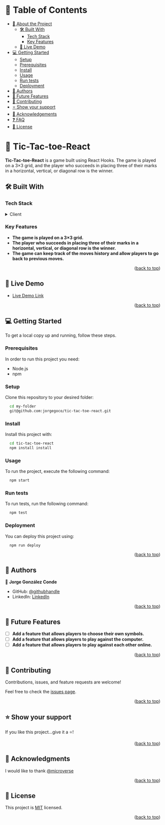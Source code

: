 <a name="readme-top"></a>

# 📗 Table of Contents

- [📖 About the Project](#about-project)
  - [🛠 Built With](#built-with)
    - [Tech Stack](#tech-stack)
    - [Key Features](#key-features)
  - [🚀 Live Demo](#live-demo)
- [💻 Getting Started](#getting-started)
  - [Setup](#setup)
  - [Prerequisites](#prerequisites)
  - [Install](#install)
  - [Usage](#usage)
  - [Run tests](#run-tests)
  - [Deployment](#triangular_flag_on_post-deployment)
- [👥 Authors](#authors)
- [🔭 Future Features](#future-features)
- [🤝 Contributing](#contributing)
- [⭐️ Show your support](#support)
- [🙏 Acknowledgements](#acknowledgements)
- [❓ FAQ](#faq)
- [📝 License](#license)


# 📖 Tic-Tac-toe-React <a name="about-project"></a>

**Tic-Tac-toe-React** is a game built using React Hooks. The game is played on a 3×3 grid, and the player who succeeds in placing three of their marks in a horizontal, vertical, or diagonal row is the winner.

## 🛠 Built With <a name="built-with"></a>

### Tech Stack <a name="tech-stack"></a>

<details>
  <summary>Client</summary>
  <ul>
    <li><a href="https://reactjs.org/">React.js</a></li>
  </ul>
</details>


### Key Features <a name="key-features"></a>

- **The game is played on a 3×3 grid.**
- **The player who succeeds in placing three of their marks in a horizontal, vertical, or diagonal row is the winner.**
- **The game can keep track of the moves history and allow players to go back to previous moves.**

<p align="right">(<a href="#readme-top">back to top</a>)</p>

## 🚀 Live Demo <a name="live-demo"></a>

- [Live Demo Link](https://jorgegoco.github.io/tic-tac-toe-react)

<p align="right">(<a href="#readme-top">back to top</a>)</p>

## 💻 Getting Started <a name="getting-started"></a>

To get a local copy up and running, follow these steps.

### Prerequisites

In order to run this project you need:

- Node.js
- npm

### Setup

Clone this repository to your desired folder:

```sh
  cd my-folder
  git@github.com:jorgegoco/tic-tac-toe-react.git
```

### Install

Install this project with:

```sh
  cd tic-tac-toe-react
  npm install install
```

### Usage

To run the project, execute the following command:

```sh
  npm start
```

### Run tests

To run tests, run the following command:

```sh
  npm test
```

### Deployment

You can deploy this project using:

```sh
  npm run deploy
```

<p align="right">(<a href="#readme-top">back to top</a>)</p>

## 👥 Authors <a name="authors"></a>


👤 **Jorge González Conde**

- GitHub: [@githubhandle](https://github.com/jorgegoco)
- LinkedIn: [LinkedIn](https://www.linkedin.com/in/jorgegoco/)


<p align="right">(<a href="#readme-top">back to top</a>)</p>

## 🔭 Future Features <a name="future-features"></a>

- [ ] **Add a feature that allows players to choose their own symbols.**
- [ ] **Add a feature that allows players to play against the computer.**
- [ ] **Add a feature that allows players to play against each other online.**

<p align="right">(<a href="#readme-top">back to top</a>)</p>

## 🤝 Contributing <a name="contributing"></a>

Contributions, issues, and feature requests are welcome!

Feel free to check the [issues page](https://github.com/jorgegoco/tic-tac-toe-react/issues).

<p align="right">(<a href="#readme-top">back to top</a>)</p>

## ⭐️ Show your support <a name="support"></a>

If you like this project...give it a ⭐️!
<p align="right">(<a href="#readme-top">back to top</a>)</p>


## 🙏 Acknowledgments <a name="acknowledgements"></a>

I would like to thank [@microverse](https://www.microverse.org/)

<p align="right">(<a href="#readme-top">back to top</a>)</p>


## 📝 License <a name="license"></a>

This project is [MIT](./MIT.md) licensed.


<p align="right">(<a href="#readme-top">back to top</a>)</p>
